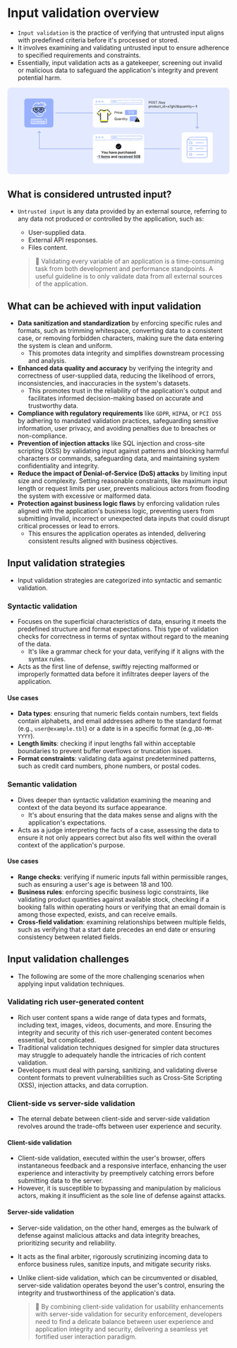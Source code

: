 # Input validation overview

* `Input validation` is the practice of verifying that untrusted input aligns with predefined criteria before it's processed or stored.
* It involves examining and validating untrusted input to ensure adherence to specified requirements and constraints.
* Essentially, input validation acts as a gatekeeper, screening out invalid or malicious data to safeguard the application's integrity and prevent potential harm.

![Insecure input validation overview][1]

## What is considered untrusted input?

* `Untrusted input` is any data provided by an external source, referring to any data not produced or controlled by the application, such as:
  * User-supplied data.
  * External API responses.
  * Files content.

  > :older_man: Validating every variable of an application is a time-consuming task from both development and performance standpoints. A useful guideline is to only validate data from all external sources of the application.

## What can be achieved with input validation

* **Data sanitization and standardization** by enforcing specific rules and formats, such as trimming whitespace, converting data to a consistent case, or removing forbidden characters, making sure the data entering the system is clean and uniform.
  * This promotes data integrity and simplifies downstream processing and analysis.
* **Enhanced data quality and accuracy** by verifying the integrity and correctness of user-supplied data, reducing the likelihood of errors, inconsistencies, and inaccuracies in the system's datasets.
  * This promotes trust in the reliability of the application's output and facilitates informed decision-making based on accurate and trustworthy data.
* **Compliance with regulatory requirements** like `GDPR`, `HIPAA`, or `PCI DSS` by adhering to mandated validation practices, safeguarding sensitive information, user privacy, and avoiding penalties due to breaches or non-compliance.
* **Prevention of injection attacks** like SQL injection and cross-site scripting (XSS) by validating input against patterns and blocking harmful characters or commands, safeguarding data, and maintaining system confidentiality and integrity.
* **Reduce the impact of Denial-of-Service (DoS) attacks** by limiting input size and complexity. Setting reasonable constraints, like maximum input length or request limits per user, prevents malicious actors from flooding the system with excessive or malformed data.
* **Protection against business logic flaws** by enforcing validation rules aligned with the application's business logic, preventing users from submitting invalid, incorrect or unexpected data inputs that could disrupt critical processes or lead to errors.
  * This ensures the application operates as intended, delivering consistent results aligned with business objectives.

## Input validation strategies

* Input validation strategies are categorized into syntactic and semantic validation.

### Syntactic validation

* Focuses on the superficial characteristics of data, ensuring it meets the predefined structure and format expectations. This type of validation checks for correctness in terms of syntax without regard to the meaning of the data.
  * It's like a grammar check for your data, verifying if it aligns with the syntax rules.
* Acts as the first line of defense, swiftly rejecting malformed or improperly formatted data before it infiltrates deeper layers of the application.

#### Use cases

* **Data types**: ensuring that numeric fields contain numbers, text fields contain alphabets, and email addresses adhere to the standard format (e.g., `user@example.tbl`) or a date is in a specific format (e.g.,`DD-MM-YYYY`).
* **Length limits**: checking if input lengths fall within acceptable boundaries to prevent buffer overflows or truncation issues.
* **Format constraints**: validating data against predetermined patterns, such as credit card numbers, phone numbers, or postal codes.

### Semantic validation

* Dives deeper than syntactic validation examining the meaning and context of the data beyond its surface appearance.
  * It's about ensuring that the data makes sense and aligns with the application's expectations.
* Acts as a judge interpreting the facts of a case, assessing the data to ensure it not only appears correct but also fits well within the overall context of the application's purpose.

#### Use cases

* **Range checks**: verifying if numeric inputs fall within permissible ranges, such as ensuring a user's age is between 18 and 100.
* **Business rules**: enforcing specific business logic constraints, like validating product quantities against available stock, checking if a booking falls within operating hours or verifying that an email domain is among those expected, exists, and can receive emails.
* **Cross-field validation**: examining relationships between multiple fields, such as verifying that a start date precedes an end date or ensuring consistency between related fields.

## Input validation challenges

* The following are some of the more challenging scenarios when applying input validation techniques.

### Validating rich user-generated content

* Rich user content spans a wide range of data types and formats, including text, images, videos, documents, and more. Ensuring the integrity and security of this rich user-generated content becomes essential, but complicated.
* Traditional validation techniques designed for simpler data structures may struggle to adequately handle the intricacies of rich content validation.
* Developers must deal with parsing, sanitizing, and validating diverse content formats to prevent vulnerabilities such as Cross-Site Scripting (XSS), injection attacks, and data corruption.

### Client-side vs server-side validation

* The eternal debate between client-side and server-side validation revolves around the trade-offs between user experience and security.

#### Client-side validation

* Client-side validation, executed within the user's browser, offers instantaneous feedback and a responsive interface, enhancing the user experience and interactivity by preemptively catching errors before submitting data to the server.
* However, it is susceptible to bypassing and manipulation by malicious actors, making it insufficient as the sole line of defense against attacks.

#### Server-side validation

* Server-side validation, on the other hand, emerges as the bulwark of defense against malicious attacks and data integrity breaches, prioritizing security and reliability.
* It acts as the final arbiter, rigorously scrutinizing incoming data to enforce business rules, sanitize inputs, and mitigate security risks.
* Unlike client-side validation, which can be circumvented or disabled, server-side validation operates beyond the user's control, ensuring the integrity and trustworthiness of the application's data.

  > :older_man: By combining client-side validation for usability enhancements with server-side validation for security enforcement, developers need to find a delicate balance between user experience and application integrity and security, delivering a seamless yet fortified user interaction paradigm.

[1]: /static/images/insecure-input-validation-overview.png
